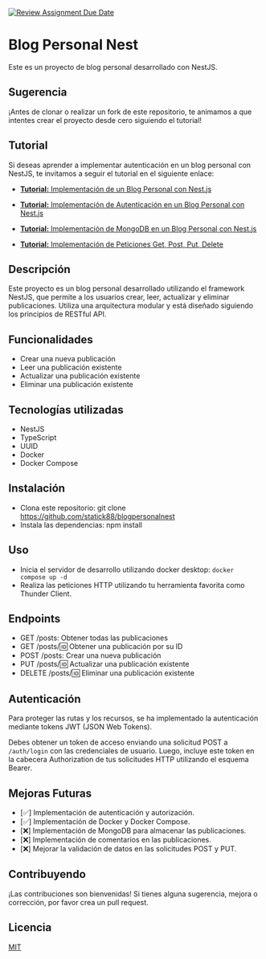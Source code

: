 [![Review Assignment Due Date](https://classroom.github.com/assets/deadline-readme-button-24ddc0f5d75046c5622901739e7c5dd533143b0c8e959d652212380cedb1ea36.svg)](https://classroom.github.com/a/g_0Nraip)
# Blog Personal Nest

Este es un proyecto de blog personal desarrollado con NestJS.

## Sugerencia

¡Antes de clonar o realizar un fork de este repositorio, te animamos a que intentes crear el proyecto desde cero siguiendo el tutorial!

## Tutorial

Si deseas aprender a implementar autenticación en un blog personal con NestJS, te invitamos a seguir el tutorial en el siguiente enlace: 

- [**Tutorial:** Implementación de un Blog Personal con Nest.js](/Tutoriales/tutorial.md)

- [**Tutorial:** Implementación de Autenticación en un Blog Personal con Nest.js](/Tutoriales/tutorial-auth.md)

<!-- - [**Tutorial:** Implementación de Docker y Docker Compose en un Blog Personal con Nest.js](/Tutoriales/tutorial-docker.md) -->

- [**Tutorial:** Implementación de MongoDB en un Blog Personal con Nest.js](/Tutoriales/tutorial-connection-database.md)

- [**Tutorial:** Implementación de Peticiones Get, Post, Put, Delete](/Tutoriales/tutorial-peticiones.md)

<!-- - [**Tutorial:** Implementación de Comentarios en un Blog Personal con Nest.js](/Tutoriales/tutorial-comentarios.md)

- [**Tutorial:** Mejora de la Validación de Datos en un Blog Personal con Nest.js](/Tutoriales/tutorial-validacion.md)

- [**Tutorial:** Implementación de Pruebas Unitarias en un Blog Personal con Nest.js](/Tutoriales/tutorial-pruebas.md) -->



## Descripción

Este proyecto es un blog personal desarrollado utilizando el framework NestJS, que permite a los usuarios crear, leer, actualizar y eliminar publicaciones. Utiliza una arquitectura modular y está diseñado siguiendo los principios de RESTful API.

## Funcionalidades

- Crear una nueva publicación
- Leer una publicación existente
- Actualizar una publicación existente
- Eliminar una publicación existente

## Tecnologías utilizadas

- NestJS
- TypeScript
- UUID
- Docker
- Docker Compose

## Instalación

- Clona este repositorio: git clone https://github.com/statick88/blogpersonalnest
- Instala las dependencias: npm install

## Uso

- Inicia el servidor de desarrollo utilizando docker desktop: `docker compose up -d`
- Realiza las peticiones HTTP utilizando tu herramienta favorita como Thunder Client.

## Endpoints

- GET /posts: Obtener todas las publicaciones
- GET /posts/:id: Obtener una publicación por su ID
- POST /posts: Crear una nueva publicación
- PUT /posts/:id: Actualizar una publicación existente
- DELETE /posts/:id: Eliminar una publicación existente

## Autenticación

Para proteger las rutas y los recursos, se ha implementado la autenticación mediante tokens JWT (JSON Web Tokens). 

Debes obtener un token de acceso enviando una solicitud POST a `/auth/login` con las credenciales de usuario. Luego, incluye este token en la cabecera Authorization de tus solicitudes HTTP utilizando el esquema Bearer.

## Mejoras Futuras

- [✅] Implementación de autenticación y autorización.
- [✅] Implementación de Docker y Docker Compose.
- [❌] Implementación de MongoDB para almacenar las publicaciones.
- [❌] Implementación de comentarios en las publicaciones.
- [❌] Mejorar la validación de datos en las solicitudes POST y PUT.


## Contribuyendo

¡Las contribuciones son bienvenidas! Si tienes alguna sugerencia, mejora o corrección, por favor crea un pull request.

## Licencia

[MIT](LICENSE)
